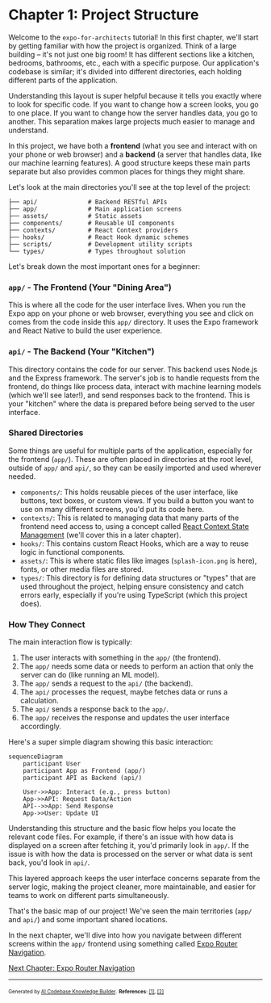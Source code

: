 # Chapter 1: Project Structure

Welcome to the `expo-for-architects` tutorial! In this first chapter, we'll start by getting familiar with how the project is organized. Think of a large building – it's not just one big room! It has different sections like a kitchen, bedrooms, bathrooms, etc., each with a specific purpose. Our application's codebase is similar; it's divided into different directories, each holding different parts of the application.

Understanding this layout is super helpful because it tells you exactly where to look for specific code. If you want to change how a screen looks, you go to one place. If you want to change how the server handles data, you go to another. This separation makes large projects much easier to manage and understand.

In this project, we have both a **frontend** (what you see and interact with on your phone or web browser) and a **backend** (a server that handles data, like our machine learning features). A good structure keeps these main parts separate but also provides common places for things they might share.

Let's look at the main directories you'll see at the top level of the project:

```
├── api/              # Backend RESTful APIs
├── app/              # Main application screens
├── assets/           # Static assets
├── components/       # Reusable UI components
├── contexts/         # React Context providers
├── hooks/            # React Hook dynamic schemes
├── scripts/          # Development utility scripts
└── types/            # Types throughout solution
```

Let's break down the most important ones for a beginner:

### `app/` - The Frontend (Your "Dining Area")

This is where all the code for the user interface lives. When you run the Expo app on your phone or web browser, everything you see and click on comes from the code inside this `app/` directory. It uses the Expo framework and React Native to build the user experience.

### `api/` - The Backend (Your "Kitchen")

This directory contains the code for our server. This backend uses Node.js and the Express framework. The server's job is to handle requests from the frontend, do things like process data, interact with machine learning models (which we'll see later!), and send responses back to the frontend. This is your "kitchen" where the data is prepared before being served to the user interface.

### Shared Directories

Some things are useful for multiple parts of the application, especially for the frontend (`app/`). These are often placed in directories at the root level, outside of `app/` and `api/`, so they can be easily imported and used wherever needed.

*   `components/`: This holds reusable pieces of the user interface, like buttons, text boxes, or custom views. If you build a button you want to use on many different screens, you'd put its code here.
*   `contexts/`: This is related to managing data that many parts of the frontend need access to, using a concept called [React Context State Management](04_react_context_state_management_.md) (we'll cover this in a later chapter).
*   `hooks/`: This contains custom React Hooks, which are a way to reuse logic in functional components.
*   `assets/`: This is where static files like images (`splash-icon.png` is here), fonts, or other media files are stored.
*   `types/`: This directory is for defining data structures or "types" that are used throughout the project, helping ensure consistency and catch errors early, especially if you're using TypeScript (which this project does).

### How They Connect

The main interaction flow is typically:

1.  The user interacts with something in the `app/` (the frontend).
2.  The `app/` needs some data or needs to perform an action that only the server can do (like running an ML model).
3.  The `app/` sends a request to the `api/` (the backend).
4.  The `api/` processes the request, maybe fetches data or runs a calculation.
5.  The `api/` sends a response back to the `app/`.
6.  The `app/` receives the response and updates the user interface accordingly.

Here's a super simple diagram showing this basic interaction:

```mermaid
sequenceDiagram
    participant User
    participant App as Frontend (app/)
    participant API as Backend (api/)

    User->>App: Interact (e.g., press button)
    App->>API: Request Data/Action
    API-->>App: Send Response
    App->>User: Update UI
```

Understanding this structure and the basic flow helps you locate the relevant code files. For example, if there's an issue with how data is displayed on a screen after fetching it, you'd primarily look in `app/`. If the issue is with how the data is processed on the server or what data is sent back, you'd look in `api/`.

This layered approach keeps the user interface concerns separate from the server logic, making the project cleaner, more maintainable, and easier for teams to work on different parts simultaneously.

That's the basic map of our project! We've seen the main territories (`app/` and `api/`) and some important shared locations.

In the next chapter, we'll dive into how you navigate between different screens within the `app/` frontend using something called [Expo Router Navigation](02_expo_router_navigation_.md).

[Next Chapter: Expo Router Navigation](02_expo_router_navigation_.md)

---

<sub><sup>Generated by [AI Codebase Knowledge Builder](https://github.com/The-Pocket/Tutorial-Codebase-Knowledge).</sup></sub> <sub><sup>**References**: [[1]](https://github.com/pjnalls/expo-for-architects/blob/f3697ca8ad9d64b842d61f5b3cad4bc1ca57a63b/README.md), [[2]](https://github.com/pjnalls/expo-for-architects/blob/f3697ca8ad9d64b842d61f5b3cad4bc1ca57a63b/api/README.md)</sup></sub>